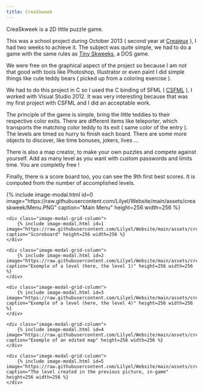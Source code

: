 ```yaml
---
title: CreaSkweek
---
```


CreaSkweek is a 2D little puzzle game.

This was a school project during October 2013 ( second year at [Creajeux](https://www.creajeux.fr/) ), I had two weeks to achieve it. The subject was quite simple, we had to do a game with the same rules as [Tiny Skweeks](https://www.youtube.com/watch?v=M2wzS3_wDQk), a DOS game.

We were free on the graphical aspect of the project so because I am not that good with tools like Photoshop, Illustrator or even paint I did simple things like cute teddy bears ( picked up from a coloring exercise ).

We had to do this project in C so I used the C binding of SFML ( [CSFML](https://www.sfml-dev.org/download/csfml/) ), I worked with Visual Studio 2012. It was very interesting because that was my first project with CSFML and I did an acceptable work.

The principle of the game is simple, bring the little teddies to their respective color exits. There are different items like teleporter, which transports the matching color teddy to its exit ( same color of the entry ). The levels are timed so hurry to finish each board. There are some more objects to discover, like time bonuses, jokers, lives …

There is also a map creator, to make your own puzzles and compete against yourself. Add as many level as you want with custom passwords and limits time. You are completly free !

Finally, there is a score board too, you can see the 9th first best scores. It is computed from the number of accomplished levels.

<div class="image-modal-grid-row"> 
    <div class="image-modal-grid-column">
        {% include image-modal.html id=0 image="https://raw.githubusercontent.com/Lilyel/Website/main/assets/creaskweek/Menu.PNG" caption="Main Menu" height=256 width=256 %}
    </div>

    <div class="image-modal-grid-column">
        {% include image-modal.html id=1 image="https://raw.githubusercontent.com/Lilyel/Website/main/assets/creaskweek/Score.PNG" caption="Scoreboard" height=256 width=256 %}
    </div>

    <div class="image-modal-grid-column">
        {% include image-modal.html id=2 image="https://raw.githubusercontent.com/Lilyel/Website/main/assets/creaskweek/Level1.PNG" caption="Exemple of a level (here, the level 1)" height=256 width=256 %}
    </div>

    <div class="image-modal-grid-column">
        {% include image-modal.html id=3 image="https://raw.githubusercontent.com/Lilyel/Website/main/assets/creaskweek/Level4.PNG" caption="Exemple of a level (here, the level 4)" height=256 width=256 %}
    </div>

    <div class="image-modal-grid-column">
        {% include image-modal.html id=4 image="https://raw.githubusercontent.com/Lilyel/Website/main/assets/creaskweek/Editor.PNG" caption="Exemple of an edited map" height=256 width=256 %}
    </div>

    <div class="image-modal-grid-column">
        {% include image-modal.html id=5 image="https://raw.githubusercontent.com/Lilyel/Website/main/assets/creaskweek/MapEditPlayed.PNG" caption="The level created in the previous picture, in-game" height=256 width=256 %}
    </div>
</div>